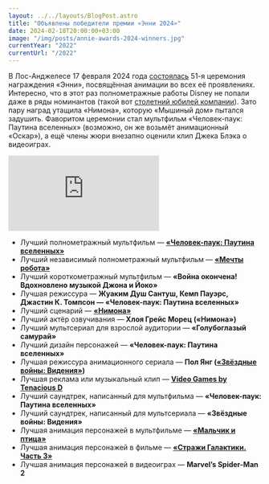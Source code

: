 ```yaml
---
layout: ../../layouts/BlogPost.astro
title: "Объявлены победители премии «Энни 2024»"
date: 2024-02-18T20:00:00+03:00
image: "/img/posts/annie-awards-2024-winners.jpg"
currentYear: "2022"
currentUrl: "/2022"
---
```


В Лос-Анджелесе 17 февраля 2024 года [состоялась](https://annieawards.org/winners) 51-я церемония награждения «Энни», посвящённая анимации во всех её проявлениях. Интересно, что в этот раз полнометражные работы Disney не попали даже в ряды номинантов (такой вот [столетний юбилей компании](https://media.2x2tv.ru/disney-100-let/)). Зато пару наград утащила «Нимона», которую «Мышиный дом» пытался задушить. Фаворитом церемонии стал мультфильм «Человек-паук: Паутина вселенных» (возможно, он же возьмёт анимационный «Оскар»), а ещё члены жюри внезапно оценили клип Джека Блэка о видеоиграх.

<iframe class="yt" src="https://www.youtube.com/embed/GNJtPFXUnm4" title="Tenacious D - Video Games (Official Video)" frameborder="0" allow="accelerometer; autoplay; clipboard-write; encrypted-media; gyroscope; picture-in-picture; web-share" allowfullscreen></iframe>

-   Лучший полнометражный мультфильм — **[«Человек-паук: Паутина вселенных»](https://media.2x2tv.ru/spider-man-across-the-spider-verse/)**
-   Лучший независимый полнометражный мультфильм — **[«Мечты робота»](https://media.2x2tv.ru/animaciya-bez-slov/)**
-   Лучший короткометражный мультфильм — **«Война окончена! Вдохновлено музыкой Джона и Йоко»**
-   Лучшая режиссура — **Жуаким Душ Сантуш, Кемп Пауэрс, Джастин К. Томпсон — «Человек-паук: Паутина вселенных»**
-   Лучший сценарий — **[«Нимона»](https://media.2x2tv.ru/nimona-animation-netflix/)**
-   Лучший актёр озвучивания — **Хлоя Грейс Морец («Нимона»)**
-   Лучший мультсериал для взрослой аудитории — **«Голубоглазый самурай»**
-   Лучший дизайн персонажей — **«Человек-паук: Паутина вселенных»**
-   Лучшая режиссура анимационного сериала — **Пол Янг ([«Звёздные войны: Видения»](https://media.2x2tv.ru/star-wars-visions-lore/))**
-   Лучшая реклама или музыкальный клип — **[Video Games by Tenacious D](https://media.2x2tv.ru/tenacious-d-video-games/)**
-   Лучший саундтрек, написанный для мультфильма — **«Человек-паук: Паутина вселенных»**
-   Лучший саундтрек, написанный для мультсериала — **«Звёздные войны: Видения»**
-   Лучшая анимация персонажей в мультфильме — **[«Мальчик и птица»](https://media.2x2tv.ru/hayao-miyazaki-the-boy-and-the-heron/)**
-   Лучшая анимация персонажей в фильме — **[«Стражи Галактики. Часть 3»](https://media.2x2tv.ru/guardians-of-the-galaxy-vol-3/)**
-   Лучшая анимация персонажей в видеоиграх — **Marvel’s Spider-Man 2**